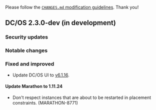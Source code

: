 Please follow the [`CHANGES.md` modification guidelines](https://github.com/dcos/dcos/wiki/CHANGES.md-guidelines). Thank you!

## DC/OS 2.3.0-dev (in development)


### Security updates


### Notable changes


### Fixed and improved

* Update DC/OS UI to [v6.1.16](https://github.com/dcos/dcos-ui/releases/tag/v6.1.16).

#### Update Marathon to 1.11.24

* Don't respect instances that are about to be restarted in placement constraints. (MARATHON-8771)
